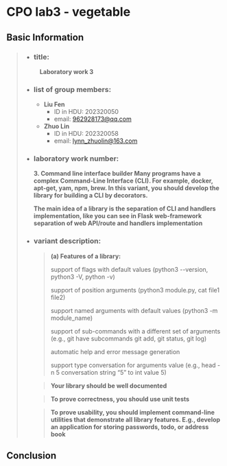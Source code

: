 # CPO lab3 - vegetable

## Basic Information
> - ### title:  
>   &emsp;**Laboratory work 3**
> - ### list of group members:  
>   - **Liu Fen**
>       - ID in HDU: 202320050
>       - email: 962928173@qq.com
>   - **Zhuo Lin**
>       - ID in HDU: 202320058
>       - email: lynn_zhuolin@163.com
> - ### laboratory work number:  
>   **3. Command line interface builder Many programs have a complex Command-Line Interface (CLI). For example, docker, apt-get, yam, npm, brew. In this variant, you should develop the library for building a CLI by decorators.**
>    
>   **The main idea of a library is the separation of CLI and handlers implementation, like you can see in Flask web-framework separation of web API/route and handlers implementation**
> - ### variant description:  
>   > **(a) Features of a library:**
>   >
>   > support of flags with default values (python3 --version, python3 -V, python -v)
>   >
>   > support of position arguments (python3 module.py, cat file1 file2)
>   > 
>   > support named arguments with default values (python3 -m module_name)
>   >
>   > support of sub-commands with a different set of arguments (e.g., git have subcommands git add, git status, git log)
>   >
>   > automatic help and error message generation
>   > 
>   > support type conversation for arguments value (e.g., head -n 5 conversation string “5” to int value 5)
> 
>   > **Your library should be well documented**
> 
>   > **To prove correctness, you should use unit tests**
> 
>   > **To prove usability, you should implement command-line utilities that demonstrate all library features. E.g., develop an application for storing passwords, todo, or address book**


## Conclusion
> 
> 

